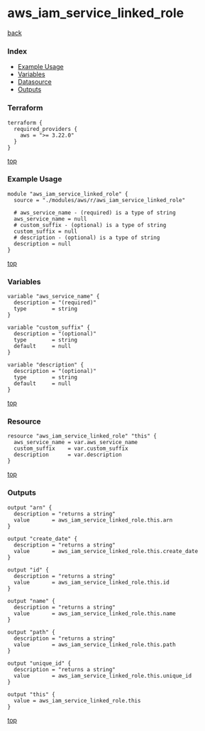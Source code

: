 # aws_iam_service_linked_role

[back](../aws.md)

### Index

- [Example Usage](#example-usage)
- [Variables](#variables)
- [Datasource](#datasource)
- [Outputs](#outputs)

### Terraform

```hcl
terraform {
  required_providers {
    aws = ">= 3.22.0"
  }
}
```

[top](#index)

### Example Usage

```hcl
module "aws_iam_service_linked_role" {
  source = "./modules/aws/r/aws_iam_service_linked_role"

  # aws_service_name - (required) is a type of string
  aws_service_name = null
  # custom_suffix - (optional) is a type of string
  custom_suffix = null
  # description - (optional) is a type of string
  description = null
}
```

[top](#index)

### Variables

```hcl
variable "aws_service_name" {
  description = "(required)"
  type        = string
}

variable "custom_suffix" {
  description = "(optional)"
  type        = string
  default     = null
}

variable "description" {
  description = "(optional)"
  type        = string
  default     = null
}
```

[top](#index)

### Resource

```hcl
resource "aws_iam_service_linked_role" "this" {
  aws_service_name = var.aws_service_name
  custom_suffix    = var.custom_suffix
  description      = var.description
}
```

[top](#index)

### Outputs

```hcl
output "arn" {
  description = "returns a string"
  value       = aws_iam_service_linked_role.this.arn
}

output "create_date" {
  description = "returns a string"
  value       = aws_iam_service_linked_role.this.create_date
}

output "id" {
  description = "returns a string"
  value       = aws_iam_service_linked_role.this.id
}

output "name" {
  description = "returns a string"
  value       = aws_iam_service_linked_role.this.name
}

output "path" {
  description = "returns a string"
  value       = aws_iam_service_linked_role.this.path
}

output "unique_id" {
  description = "returns a string"
  value       = aws_iam_service_linked_role.this.unique_id
}

output "this" {
  value = aws_iam_service_linked_role.this
}
```

[top](#index)